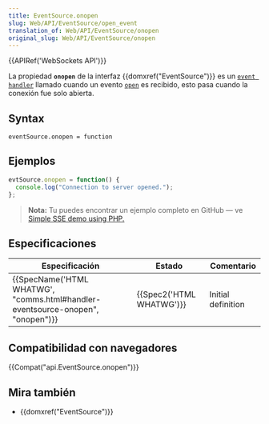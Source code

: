 ```yaml
---
title: EventSource.onopen
slug: Web/API/EventSource/open_event
translation_of: Web/API/EventSource/onopen
original_slug: Web/API/EventSource/onopen
---
```

{{APIRef('WebSockets API')}}

La propiedad **`onopen`** de la interfaz {{domxref("EventSource")}} es un [`event handler`](/es/docs/Web/Reference/Events/Event_handlers) llamado cuando un evento [`open`](/es/docs/Web/Reference/Events/open) es recibido, esto pasa cuando la conexión fue solo abierta.

## Syntax

```
eventSource.onopen = function
```

## Ejemplos

```js
evtSource.onopen = function() {
  console.log("Connection to server opened.");
};
```

> **Nota:** Tu puedes encontrar un ejemplo completo en GitHub — ve [Simple SSE demo using PHP.](https://github.com/mdn/dom-examples/tree/master/server-sent-events)

## Especificaciones

| Especificación                                                                                           | Estado                           | Comentario         |
| -------------------------------------------------------------------------------------------------------- | -------------------------------- | ------------------ |
| {{SpecName('HTML WHATWG', "comms.html#handler-eventsource-onopen", "onopen")}} | {{Spec2('HTML WHATWG')}} | Initial definition |

## Compatibilidad con navegadores

{{Compat("api.EventSource.onopen")}}

## Mira también

- {{domxref("EventSource")}}
